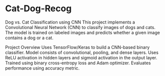 # Cat-Dog-Recog
Dog vs. Cat Classification using CNN 
This project implements a Convolutional Neural Network (CNN) to classify images of dogs and cats. The model is trained on labeled images and predicts whether a given image contains a dog or a cat.

Project Overview
Uses TensorFlow/Keras to build a CNN-based binary classifier.
Model consists of convolutional, pooling, and dense layers.
Uses ReLU activation in hidden layers and sigmoid activation in the output layer.
Trained using binary cross-entropy loss and Adam optimizer.
Evaluates performance using accuracy metric.
